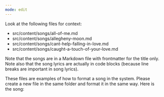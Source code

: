 ```yaml
---
mode: edit
---
```


Look at the following files for context:

- src/content/songs/all-of-me.md
- src/content/songs/allegheny-moon.md
- src/content/songs/cant-help-falling-in-love.md
- src/content/songs/caught-a-touch-of-your-love.md

Note that the songs are in a Markdown file with frontmatter for the title only.
Note also that the song lyrics are actually in code blocks (because line breaks
are important in song lyrics).

These files are examples of how to format a song in the system. Please create a
new file in the same folder and format it in the same way. Here is the song:
